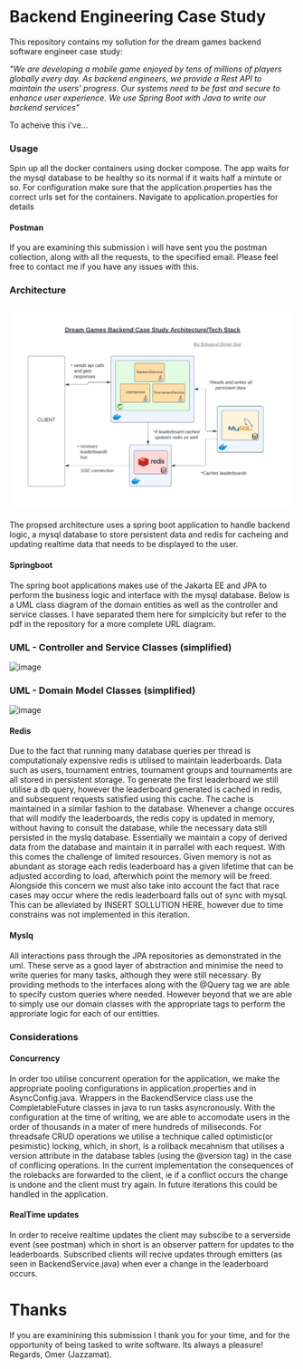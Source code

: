 
# Backend Engineering Case Study

This repository contains my sollution for the dream games backend software engineer case study:

_"We are developing a mobile game enjoyed by tens of millions of players globally every day. As
backend engineers, we provide a Rest API to maintain the users' progress. Our systems need
to be fast and secure to enhance user experience. We use Spring Boot with Java to write our
backend services"_

To acheive this i've...

### Usage

Spin up all the docker containers using docker compose. The app waits for the mysql database to be healthy so its normal if it waits half a mintute or so.
For configuration make sure that the application.properties has the correct urls set for the containers. Navigate to application.properties for details

#### Postman 
If you are examining this submission i will have sent you the postman collection, along with all the requests, to the specified email. Please feel free to contact me if you have any issues with this.




### Architecture
![image](https://github.com/Jazzamat/backend-engineering-case-study/blob/main/architecture.png)

The propsed architecture uses a spring boot application to handle backend logic, a mysql database to store persistent data and redis for cacheing and updating realtime data that needs to be displayed to the user. 

#### Springboot
The spring boot applications makes use of the Jakarta EE and JPA to perform the business logic and interface with the mysql database. Below is a UML class diagram of the domain entities as well as the controller and service classes. I have separated them here for simplcicity but refer to the pdf in the repository for a more complete URL diagram.

### UML - Controller and Service Classes (simplified)

![image](https://github.com/Jazzamat/backend-engineering-case-study/assets/18194935/bf552b20-ed81-426e-b6e0-f6a43eaa4dd2)

### UML - Domain Model Classes (simplified)

![image](https://github.com/Jazzamat/backend-engineering-case-study/assets/18194935/5e0da5be-365b-4b16-9b79-bab01b9a9228)

#### Redis
Due to the fact that running many database queries per thread is computationaly expensive redis is utilised to maintain leaderboards. Data such as users, tournament entries, tournament groups and tournaments are all stored in persistent storage. To generate the first leaderboard we still utilise a db query, however the leaderboard generated is cached in redis, and subsequent requests satisfied using this cache. The cache is maintained in a similar fashion to the database. Whenever a change occures that will modify the leaderboards, the redis copy is updated in memory, without having to consult the database, while the necessary data still persisted in the myslq database. Essentially we maintain a copy of derived data from the database and maintain it in parrallel with each request. With this comes the challenge of limited resources. Given memory is not as abundant as storage each redis leaderboard has a given lifetime that can be adjusted according to load, afterwhich point the memory will be freed. Alongside this concern we must also take into account the fact that race cases may occur where the redis leaderboard falls out of sync with mysql. This can be alleviated by INSERT SOLLUTION HERE, however due to time constrains was not implemented in this iteration.

#### Myslq
All interactions pass through the JPA repositories as demonstrated in the uml. These serve as a good layer of abstraction and minimise the need to write queries for many tasks, although they were still necessary. By providing methods to the interfaces along with the @Query tag we are able to specify custom queries where needed. However beyond that we are able to simply use our domain classes with the appropriate tags to perform the approriate logic for each of our entitties. 

### Considerations 

#### Concurrency

In order too utilise concurrent operation for the application, we make the appropriate pooling configurations in application.properties and in AsyncConfig.java. Wrappers in the BackendService class use the CompletableFuture classes in java to run tasks asyncronously. With the configuration at the time of writing, we are able to accomodate users in the order of thousands in a mater of mere hundreds of miliseconds. For threadsafe CRUD operations we utilise a technique called optimistic(or pesimistic) locking, which, in short, is a rollback mecahnism that utilises a version attribute in the database tables (using the @version tag) in the case of conflicing operations. In the current implementation the consequences of the rolebacks are forwarded to the client, ie if a conflict occurs the change is undone and the client must try again. In future iterations this could be handled in the application.  

#### RealTime updates

In order to receive realtime updates the client may subscibe to a serverside event (see postman) which in short is an observer pattern for updates to the leaderboards. Subscribed clients will recive updates through emitters (as seen in BackendService.java) when ever a change in the leaderboard occurs.

# Thanks 
If you are examinining this submission I thank you for your time, and for the opportunity of being tasked to write software. Its always a pleasure!
Regards,
Omer (Jazzamat).






